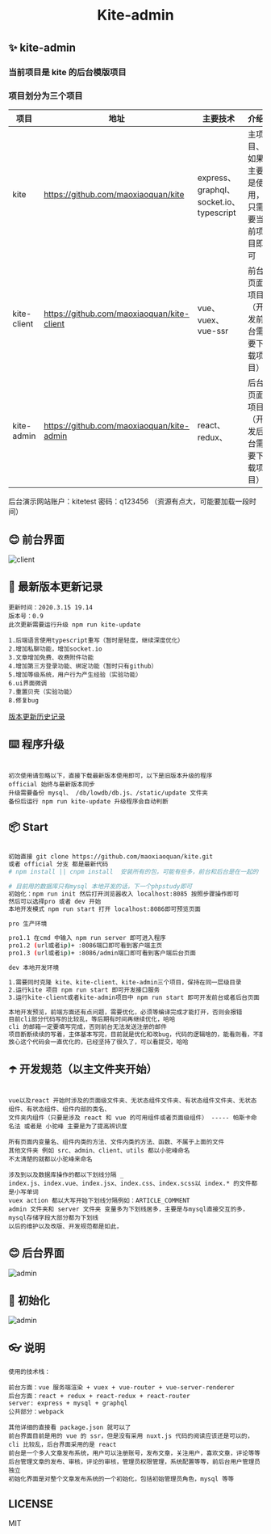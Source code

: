 <h1 align="center" style="margin: 30px 0 35px;">Kite-admin</h3>

## ✨ kite-admin

### 当前项目是 kite 的后台模版项目

### 项目划分为三个项目

| 项目        | 地址                                       | 主要技术                                | 介绍                                       |
| ----------- | ------------------------------------------ | --------------------------------------- | ------------------------------------------ |
| kite        | https://github.com/maoxiaoquan/kite        | express、graphql、socket.io、typescript | 主项目、如果主要是使用，只需要当前项目即可 |
| kite-client | https://github.com/maoxiaoquan/kite-client | vue、vuex、vue-ssr                      | 前台页面项目（开发前台需要下载项目）       |
| kite-admin  | https://github.com/maoxiaoquan/kite-admin  | react、redux、                          | 后台页面项目（开发后台需要下载项目）       |


后台演示网站账户：kitetest 密码：q123456 （资源有点大，可能要加载一段时间）

## 😊 前台界面

<img alt="client" src="https://github.com/maoxiaoquan/kite/blob/master/docs/img/xiaosuibi.png">

## 💼 最新版本更新记录

```
更新时间：2020.3.15 19.14
版本号：0.9
此次更新需要运行升级 npm run kite-update

1.后端语言使用typescript重写（暂时是轻度，继续深度优化）
2.增加私聊功能，增加socket.io
3.文章增加免费、收费附件功能
4.增加第三方登录功能、绑定功能（暂时只有github）
5.增加等级系统，用户行为产生经验（实验功能）
6.ui界面微调
7.重置贝壳（实验功能）
8.修复bug
```

[版本更新历史记录](https://github.com/maoxiaoquan/kite/blob/master/docs/VERSION.md 'version')

## ⌨️ 程序升级

```

初次使用请忽略以下，直接下载最新版本使用即可，以下是旧版本升级的程序
official 始终与最新版本同步
升级需要备份 mysql、 /db/lowdb/db.js、/static/update 文件夹
备份后运行 npm run kite-update 升级程序会自动判断

```

## 📦 Start

```bash

初始直接 git clone https://github.com/maoxiaoquan/kite.git
或者 official 分支 都是最新代码
# npm install || cnpm install  安装所有的包，可能有些多，前台和后台是在一起的

# 目前用的数据库只有mysql 本地开发的话，下一个phpstudy即可
初始化：npm run init 然后打开浏览器收入 localhost:8085 按照步骤操作即可
然后可以选择pro 或者 dev 开始
本地开发模式 npm run start 打开 localhost:8086即可预览页面

pro 生产环境

pro1.1 在cmd 中输入 npm run server 即可进入程序
pro1.2 (url或者ip)+ :8086端口即可看到客户端主页
pro1.3 (url或者ip)+ :8086/admin端口即可看到客户端后台页面

dev 本地开发环境

1.需要同时克隆 kite、kite-client、kite-admin三个项目，保持在同一层级目录
2.运行kite 项目 npm run start 即可开发接口服务
3.运行kite-client或者kite-admin项目中 npm run start 即可开发前台或者后台页面

本地开发预览，前端方面还有点问题，需要优化，必须等编译完成才能打开，否则会报错
目前cli部分代码写的比较乱，等后期有时间再继续优化，哈哈
cli 的邮箱一定要填写完成，否则前台无法发送注册的邮件
项目断断续续的写着，主体基本写完，目前就是优化和改bug，代码的逻辑啥的，能看则看，不能看就略过吧，也是自己学习的一个过程，
放心这个代码会一直优化的，已经坚持了很久了，可以看提交，哈哈

```

## ☂️ 开发规范（以主文件夹开始）

```

vue以及react 开始时涉及的页面级文件夹、无状态组件文件夹、有状态组件文件夹、无状态组件、有状态组件、组件内部的类名、
文件夹内组件（只要是涉及 react 和 vue 的可用组件或者页面级组件） ----- 帕斯卡命名法 或者是 小驼峰 主要是为了提高辨识度

所有页面内变量名、组件内类的方法、文件内类的方法、函数、不属于上面的文件
其他文件夹 例如 src、admin、client、utils 都以小驼峰命名
不太清楚的就都以小驼峰来命名

涉及到以及数据库操作的都以下划线分隔 _
index.js、index.vue、index.jsx、index.css、index.scss以 index.* 的文件都是小写单词
vuex action 都以大写开始下划线分隔例如：ARTICLE_COMMENT
admin 文件夹和 server 文件夹 变量多为下划线居多，主要是与mysql直接交互的多，mysql存储字段大部分都为下划线
以后的维护以及改版、开发规范都是如此，

```

## 😊 后台界面

<img alt="admin" src="https://github.com/maoxiaoquan/kite/blob/master/docs/img/xiaosuibi_admin.png">

## 🔨 初始化

<img alt="admin" src="https://github.com/maoxiaoquan/kite/blob/official/docs/img/init.png">

## 👓 说明

```
使用的技术栈：

前台方面：vue 服务端渲染 + vuex + vue-router + vue-server-renderer
后台方面：react + redux + react-redux + react-router
server: express + mysql + graphql
公共部分：webpack

其他详细的直接看 package.json 就可以了
前台界面目前是用的 vue 的 ssr，但是没有采用 nuxt.js 代码的阅读应该还是可以的，cli 比较乱，后台界面采用的是 react
前台是一个多人文章发布系统，用户可以注册账号，发布文章，关注用户，喜欢文章，评论等等
后台管理文章的发布、审核，评论的审核，管理员权限管理，系统配置等等，前后台用户管理员独立
初始化界面是对整个文章发布系统的一个初始化，包括初始管理员角色，mysql 等等
```

## LICENSE

MIT
